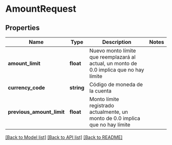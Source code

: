 # AmountRequest

## Properties
Name | Type | Description | Notes
------------ | ------------- | ------------- | -------------
**amount_limit** | **float** | Nuevo monto límite que reemplazará al actual, un monto de 0.0 implica que no hay límite | 
**currency_code** | **string** | Código de moneda de la cuenta | 
**previous_amount_limit** | **float** | Monto límite registrado actualmente, un monto de 0.0 implica que no hay límite | 

[[Back to Model list]](../../README.md#documentation-for-models) [[Back to API list]](../../README.md#documentation-for-api-endpoints) [[Back to README]](../../README.md)

